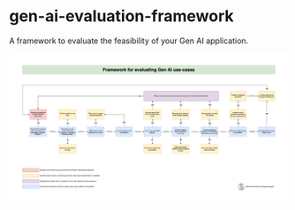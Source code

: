# gen-ai-evaluation-framework

A framework to evaluate the feasibility of your Gen AI application.

![gen-ai-evaluation-framework.png](gen-ai-evaluation-framework.png)
